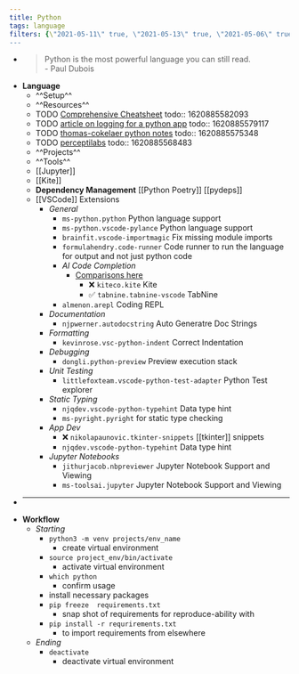 ```yaml
---
title: Python
tags: language
filters: {\"2021-05-11\" true, \"2021-05-13\" true, \"2021-05-06\" true, \"2021-05-27\" true, \"2021-05-14\" true, \"2021-05-21\" true, \"2021-05-19\" true}
---
```


-
  > Python is the most powerful language you can still read.
  > \
  > \- Paul Dubois
- **Language**
	- ^^Setup^^
	- ^^Resources^^
	- TODO [Comprehensive Cheatsheet](https://github.com/gto76/python-cheatsheet)
	  todo:: 1620885582093
	- TODO [article on logging for a python app](https://towardsdatascience.com/the-reusable-python-logging-template-for-all-your-data-science-apps-551697c8540)
	  todo:: 1620885579117
	- TODO [thomas-cokelaer python notes](https://thomas-cokelaer.info/tutorials/python/index.html)
	  todo:: 1620885575348
	- TODO [perceptilabs](https://www.perceptilabs.com/papers)
	  todo:: 1620885568483
	- ^^Projects^^
	- ^^Tools^^
	- [[Jupyter]]
	- [[Kite]]
	- **Dependency Management** [[Python Poetry]] [[pydeps]]
	- [[VSCode]] Extensions
		- _General_
			- `ms-python.python` Python language support
			- `ms-python.vscode-pylance` Python language support
			- `brainfit.vscode-importmagic` Fix missing module imports
			- `formulahendry.code-runner` Code runner to run the language for output and not just python code
			- _AI Code Completion_
				- [Comparisons here](https://medium.com/swlh/kite-vs-tabnine-which-ai-code-autocomplete-should-you-choose-eb6eba85c3a6)
					- ❌️ `kiteco.kite` Kite
					- ✅️ `tabnine.tabnine-vscode` TabNine
			- `almenon.arepl` Coding REPL
		- _Documentation_
			- `njpwerner.autodocstring` Auto Generatre Doc Strings
		- _Formatting_
			- `kevinrose.vsc-python-indent` Correct Indentation
		- _Debugging_
			- `dongli.python-preview` Preview execution stack
		- _Unit Testing_
			- `littlefoxteam.vscode-python-test-adapter` Python Test explorer
		- _Static Typing_
			- `njqdev.vscode-python-typehint` Data type hint
			- `ms-pyright.pyright` for static type checking
		- _App Dev_
			- ❌️ `nikolapaunovic.tkinter-snippets` [[tkinter]] snippets
			- `njqdev.vscode-python-typehint` Data type hint
		- _Jupyter Notebooks_
			- `jithurjacob.nbpreviewer` Jupyter Notebook Support and Viewing
			- `ms-toolsai.jupyter` Jupyter Notebook Support and Viewing
-
  ---
- **Workflow**
	- _Starting_
		- `python3 -m venv projects/env_name`
			- create virtual environment
		- `source project_env/bin/activate`
			- activate virtual environment
		- `which python`
			- confirm usage
		- install necessary packages
		- `pip freeze  requirements.txt`
			- snap shot of requirements for reproduce-ability with
		- `pip install -r requrirements.txt`
			- to import requirements from elsewhere
	- _Ending_
		- `deactivate`
			- deactivate virtual environment